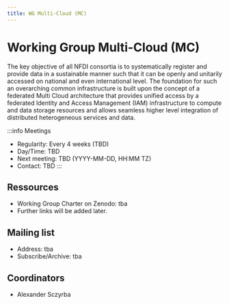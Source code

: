```yaml
---
title: WG Multi-Cloud (MC)
---
```


# Working Group Multi-Cloud (MC)

The key objective of all NFDI consortia is to systematically register and provide data in a sustainable manner such that it can be openly and unitarily accessed on national and even international level. The foundation for such an overarching common infrastructure is built upon the concept of a federated Multi Cloud architecture that provides unified access by a federated Identity and Access Management (IAM) infrastructure to compute and data storage resources and allows seamless higher level integration of distributed heterogeneous services and data.

:::info Meetings
- Regularity: Every 4 weeks (TBD)
- Day/Time: TBD
- Next meeting: TBD (YYYY-MM-DD, HH:MM TZ)
- Contact: TBD
:::

## Ressources

- Working Group Charter on Zenodo: tba
- Further links will be added later.

## Mailing list

- Address: tba
- Subscribe/Archive: tba

## Coordinators

- Alexander Sczyrba

